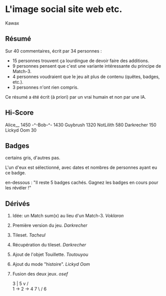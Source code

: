 # L'image social site web etc.

Kawax


## Résumé

Sur 40 commentaires, écrit par 34 personnes :

 - 15 personnes trouvent ça lourdingue de devoir faire des additions.
 - 9 personnes pensent que c'est une variante intéressante du principe de Match-3.
 - 4 personnes voudraient que le jeu ait plus de contenu (quêtes, badges, etc.).
 - 3 personnes n'ont rien compris.

Ce résumé a été écrit (à priori) par un vrai humain et non par une IA.


## Hi-Score

Alice__ 1450
-^-Bob-^- 1430
Guybrush 1320
NotLilith 580
Darkrecher 150
Lickyd Oom 30


## Badges

certains gris, d'autres pas.

L'un d'eux est sélectionné, avec dates et nombres de personnes ayant eu ce badge.

en-dessous : "Il reste 5 badges cachés. Gagnez les badges en cours pour les révéler !"


## Dérivés

1. Idée: un Match sum(x) au lieu d'un Match-3. _Voklaron_

2. Première version du jeu. _Darkrecher_

3. Tileset. _Tacheul_

4. Récupération du tileset. _Darkrecher_

5. Ajout de l'objet Touillette. _Toutouyou_

6. Ajout du mode "histoire". _Lickyd Oom_

7. Fusion des deux jeux. _osef_

     3
     |        5
     v      /   \
1 -> 2 -> 4       7
            \   /
              6
